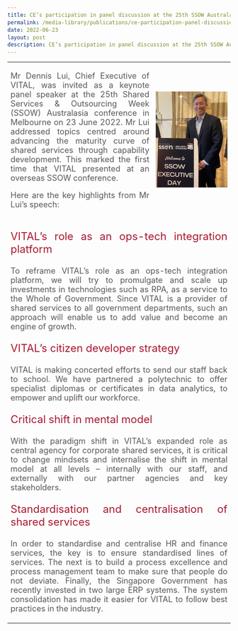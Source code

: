 ```yaml
---
title: CE’s participation in panel discussion at the 25th SSOW Australasia
permalink: /media-library/publications/ce-participation-panel-discussion-25-ssow-australasia
date: 2022-06-23
layout: post
description: CE’s participation in panel discussion at the 25th SSOW Australasia
---
```

<table style="border: 0px;padding:0px;" width="100%" height="100%">
	<tr style="border: 0px;padding:0px;">		
		<td style="border: 0px">
			<p style="font-size: 18px;color:#585858;text-align:justify;vertical-align: bottom;">
       Mr Dennis Lui, Chief Executive of VITAL, was invited as a keynote panel speaker at the 25th Shared Services & Outsourcing Week (SSOW) Australasia conference in Melbourne on 23 June 2022. Mr Lui addressed topics centred around advancing the maturity curve of shared services through capability development. This marked the first time that VITAL presented at an overseas SSOW conference.
			</p>
			<p style="font-size: 18px;color:#585858;text-align:justify;">
				Here are the key highlights from Mr Lui’s speech:
			</p>
		</td>
		<td width ="35%" style="border: 0px;vertical-align: middle;">
					<img src="/images/Media/ssow_image1.png"  /> 
		</td>
	</tr>
<tr>
<td colspan="2">
<p style="font-size: 24px;color:#a91932;text-align:justify;">	        
VITAL’s role as an ops-tech integration platform
</p>
<p style="font-size: 18px;color:#585858;text-align:justify;">
	To reframe VITAL’s role as an ops-tech integration platform, we will try to promulgate and scale up investments in technologies such as RPA, as a service to the Whole of Government. Since VITAL is a provider of shared services to all government departments, such an approach will enable us to add value and become an engine of growth.
</p>
<p style="font-size: 24px;color:#a91932;text-align:justify;">	        
	VITAL’s citizen developer strategy
</p>
<p style="font-size: 18px;color:#585858;text-align:justify;">
	VITAL is making concerted efforts to send our staff back to school. We have partnered a polytechnic to offer specialist diplomas or certificates in data analytics, to empower and uplift our workforce.
</p>
<p style="font-size: 24px;color:#a91932;text-align:justify;">	     
Critical shift in mental model
</p>
<p style="font-size: 18px;color:#585858;text-align:justify;">
With the paradigm shift in VITAL’s expanded role as central agency for corporate shared services, it is critical to change mindsets and internalise the shift in mental model at all levels – internally with our staff, and externally with our partner agencies and key stakeholders.
<p style="font-size: 24px;color:#a91932;text-align:justify;">	     
Standardisation and centralisation of shared services
</p>
<p style="font-size: 18px;color:#585858;text-align:justify;">
In order to standardise and centralise HR and finance services, the key is to ensure standardised lines of services. The next is to build a process excellence and process management team to make sure that people do not deviate. Finally, the Singapore Government has recently invested in two large ERP systems. The system consolidation has made it easier for VITAL to follow best practices in the industry.
</p>
	</td>
	</tr>
	</table>